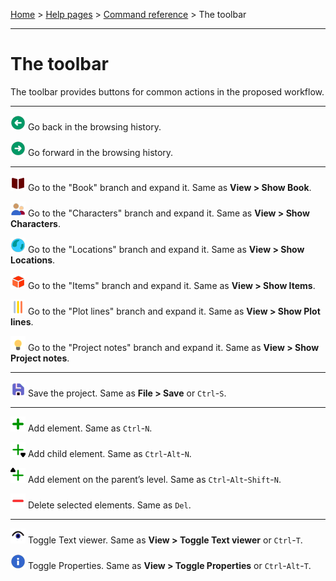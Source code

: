 [Home](../) > [Help pages](index) > [Command reference](command_reference) > The toolbar

---

# The toolbar

The toolbar provides buttons for common actions in the proposed
workflow.

------------------------------------------------------------------------

![Go back](images/goBack.png) Go back in the browsing history.

![Go forward](images/goForward.png) Go forward in the browsing history.

------------------------------------------------------------------------

![Show Book](images/viewBook.png) Go to the "Book" branch and expand
it. Same as **View \> Show Book**.

![Show Characters](images/viewCharacters.png) Go to the "Characters"
branch and expand it. Same as **View \> Show Characters**.

![Show Locations](images/viewLocations.png) Go to the "Locations"
branch and expand it. Same as **View \> Show Locations**.

![Show Items](images/viewItems.png) Go to the "Items" branch and expand
it. Same as **View \> Show Items**.

![Show Plot lines](images/viewArcs.png) Go to the "Plot lines" branch
and expand it. Same as **View \> Show Plot lines**.

![Show Project notes](images/viewProjectnotes.png) Go to the "Project
notes" branch and expand it. Same as **View \> Show Project notes**.

------------------------------------------------------------------------

![Save](images/save.png) Save the project. Same as **File \> Save** or
`Ctrl`-`S`.

------------------------------------------------------------------------

![Add](images/add.png) Add element. Same as `Ctrl`-`N`.

![Add child](images/addChild.png) Add child element. Same as
`Ctrl`-`Alt`-`N`.

![Add parent](images/addParent.png) Add element on the parent’s level.
Same as `Ctrl`-`Alt`-`Shift`-`N`.

![Delete](images/remove.png) Delete selected elements. Same as `Del`.

------------------------------------------------------------------------

![Toggle Text viewer](images/viewer.png) Toggle Text viewer. Same as
**View \> Toggle Text viewer** or `Ctrl`-`T`.

![Toggle Properties](images/properties.png) Toggle Properties. Same as
**View \> Toggle Properties** or `Ctrl`-`Alt`-`T`.
